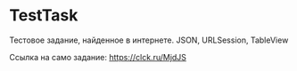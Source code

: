 # TestTask
Тестовое задание, найденное в интернете. JSON, URLSession, TableView

Ссылка на само задание: https://clck.ru/MjdJS
